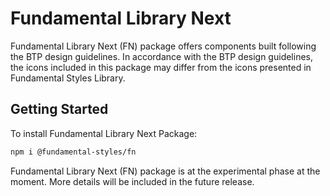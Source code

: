 # Fundamental Library Next

Fundamental Library Next (FN) package offers components built following the BTP design guidelines. In accordance with the BTP design guidelines, the icons included in this package may differ from the icons presented in Fundamental Styles Library. 

## Getting Started

To install Fundamental Library Next Package:

```bash
npm i @fundamental-styles/fn
```




Fundamental Library Next (FN) package is at the experimental phase at the moment. More details will be included in the future release.